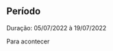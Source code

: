## Período
Duração: 05/07/2022  à 19/07/2022

Para acontecer

<!-- ### Presenças Sprint Plaining + Sprint Review
| Membros  |  Planning  |Review  |
| ------------------- | ------------------- |------------------- |
|  Ciro Costa |   ✔  |   ✔  |
|  Carlos Daniel |  ✔  |  ✔  |
|  Carlos Eduardo | x |  ✔  |
|  Gabriel |  ✔  |  ✔  |
|  Erick |  ✔  |  ✔  |
|  Paulo Vitor |  x  |  ✔  | -->

<!-- ## Status das Tarefas no Fim da Sprint
| **Issue** | **Resposáveis** | **Status** |
|--|--|--|
|  #  | Todos  | Done |


| **#**  | Laura  | A fazer  |   
| **#**  | REQ  | A fazer  |   
| **#**  | Ciro  | A fazer  |   
| **#**  | Nicolas  | A fazer  |   
| **#**  | REQ   | A fazer  |   
| **#**  | Ciro  | A fazer  |   
| **#**  | Todos  | A fazer  |   
| **#**  | Nicolas  | A fazer  |   
| **#**  | MDS  | A fazer  |   
| **#**  | MDS  | A fazer  |   
| **#**  | MDS  | A fazer  |    
| **#**  | MDS  | A fazer  |    
| **#**  | Bruna e Samuel  | A fazer  |    
| **#**  | MDS  | A fazer  |    
| **#**  | Bruna, Guilia, Samuel  | A fazer  |    
| **#**  | Bruna, Guilia, Samuel| A fazer  |    
| **#**  | Samuel | A fazer  |    


- Pontos do planning: Sem pontos
- Pontos entregues: Sem pontos
- Dívida da sprint: Sem divida

## Retrospectiva
#### Pontos positivos
- Sem pontos

#### Pontos negativos
- Sem pontos

#### Dívidas técnicas
- Sem dívida

### Análise do Scrum Master
    Sem análise -->